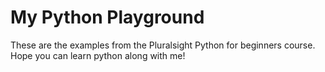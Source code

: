 # My Python Playground

These are the examples from the Pluralsight Python for beginners course. Hope you can learn python along with me!